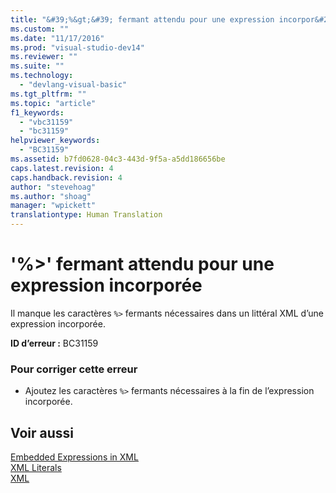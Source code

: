 ```yaml
---
title: "&#39;%&gt;&#39; fermant attendu pour une expression incorpor&#233;e | Microsoft Docs"
ms.custom: ""
ms.date: "11/17/2016"
ms.prod: "visual-studio-dev14"
ms.reviewer: ""
ms.suite: ""
ms.technology: 
  - "devlang-visual-basic"
ms.tgt_pltfrm: ""
ms.topic: "article"
f1_keywords: 
  - "vbc31159"
  - "bc31159"
helpviewer_keywords: 
  - "BC31159"
ms.assetid: b7fd0628-04c3-443d-9f5a-a5dd186656be
caps.latest.revision: 4
caps.handback.revision: 4
author: "stevehoag"
ms.author: "shoag"
manager: "wpickett"
translationtype: Human Translation
---
```

# &#39;%&gt;&#39; fermant attendu pour une expression incorpor&#233;e
Il manque les caractères `%>` fermants nécessaires dans un littéral XML d’une expression incorporée.  
  
 **ID d’erreur :** BC31159  
  
### Pour corriger cette erreur  
  
-   Ajoutez les caractères `%>` fermants nécessaires à la fin de l’expression incorporée.  
  
## Voir aussi  
 [Embedded Expressions in XML](../../visual-basic/programming-guide/language-features/xml/embedded-expressions-in-xml.md)   
 [XML Literals](../../visual-basic/language-reference/xml-literals/index.md)   
 [XML](../../visual-basic/programming-guide/language-features/xml/index.md)